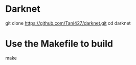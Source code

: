 # Darknet
git clone https://github.com/Tani427/darknet.git
cd darknet
# Use the Makefile to build
make

